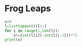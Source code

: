 # Frog Leaps

```python
s=0
l=list(open(0))[1:]
for i in range(1,len(l)):
    s+=(int(l[i])-int(l[i-1]))**2
print(s)
```
